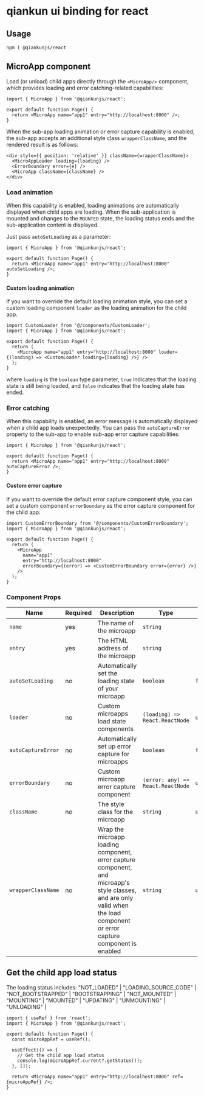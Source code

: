# qiankun ui binding for react

## Usage

```bash
npm i @qiankunjs/react
```

## MicroApp component

Load (or unload) child apps directly through the `<MicroApp/>` component, which provides loading and error catching-related capabilities:

```tsx
import { MicroApp } from '@qiankunjs/react';

export default function Page() {
  return <MicroApp name="app1" entry="http://localhost:8000" />;
}
```

When the sub-app loading animation or error capture capability is enabled, the sub-app accepts an additional style class `wrapperClassName`, and the rendered result is as follows:

```tsx
<div style={{ position: 'relative' }} className={wrapperClassName}>
  <MicroAppLoader loading={loading} />
  <ErrorBoundary error={e} />
  <MicroApp className={className} />
</div>
```

### Load animation

When this capability is enabled, loading animations are automatically displayed when child apps are loading. When the sub-application is mounted and changes to the `MOUNTED` state, the loading status ends and the sub-application content is displayed.

Just pass `autoSetLoading` as a parameter:

```tsx
import { MicroApp } from '@qiankunjs/react';

export default function Page() {
  return <MicroApp name="app1" entry="http://localhost:8000" autoSetLoading />;
}
```

#### Custom loading animation

If you want to override the default loading animation style, you can set a custom loading component `loader` as the loading animation for the child app.

```tsx
import CustomLoader from '@/components/CustomLoader';
import { MicroApp } from '@qiankunjs/react';

export default function Page() {
  return (
    <MicroApp name="app1" entry="http://localhost:8000" loader={(loading) => <CustomLoader loading={loading} />} />
  );
}
```

where `loading` is the `boolean` type parameter, `true` indicates that the loading state is still being loaded, and `false` indicates that the loading state has ended.

### Error catching

When this capability is enabled, an error message is automatically displayed when a child app loads unexpectedly. You can pass the `autoCaptureError` property to the sub-app to enable sub-app error capture capabilities:

```tsx
import { MicroApp } from '@qiankunjs/react';

export default function Page() {
  return <MicroApp name="app1" entry="http://localhost:8000" autoCaptureError />;
}
```

#### Custom error capture

If you want to override the default error capture component style, you can set a custom component `errorBoundary` as the error capture component for the child app:

```tsx
import CustomErrorBoundary from '@/components/CustomErrorBoundary';
import { MicroApp } from '@qiankunjs/react';

export default function Page() {
  return (
    <MicroApp
      name="app1"
      entry="http://localhost:8000"
      errorBoundary={(error) => <CustomErrorBoundary error={error} />}
    />
  );
}
```

### Component Props

| Name | Required | Description | Type | Default |
| --- | --- | --- | --- | --- |
| `name` | yes | The name of the microapp | `string` |
| `entry` | yes | The HTML address of the microapp | `string` |
| `autoSetLoading` | no | Automatically set the loading state of your microapp | `boolean` | `false` |
| `loader` | no | Custom microapps load state components | `(loading) => React.ReactNode` | `undefined` |
| `autoCaptureError` | no | Automatically set up error capture for microapps | `boolean` | `false` |
| `errorBoundary` | no | Custom microapp error capture component | `(error: any) => React.ReactNode` | `undefined` |
| `className` | no | The style class for the microapp | `string` | `undefined` |
| `wrapperClassName` | no | Wrap the microapp loading component, error capture component, and microapp's style classes, and are only valid when the load component or error capture component is enabled | `string` | `undefined` |

## Get the child app load status

The loading status includes: "NOT_LOADED" | "LOADING_SOURCE_CODE" | "NOT_BOOTSTRAPPED" | "BOOTSTRAPPING" | "NOT_MOUNTED" | "MOUNTING" | "MOUNTED" | "UPDATING" | "UNMOUNTING" | "UNLOADING" |

```tsx
import { useRef } from 'react';
import { MicroApp } from '@qiankunjs/react';

export default function Page() {
  const microAppRef = useRef();

  useEffect(() => {
    // Get the child app load status
    console.log(microAppRef.current?.getStatus());
  }, []);

  return <MicroApp name="app1" entry="http://localhost:8000" ref={microAppRef} />;
}
```

